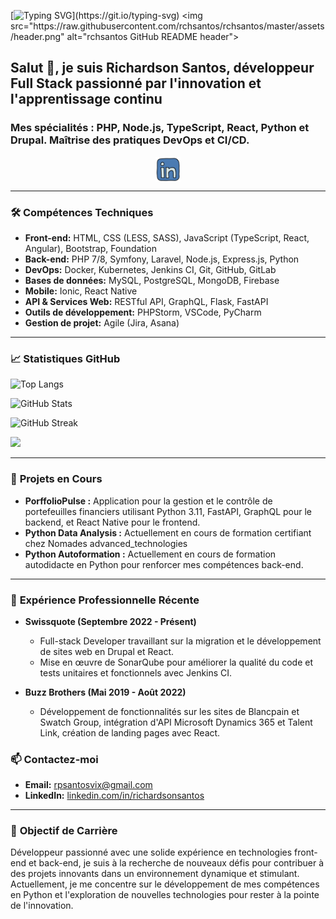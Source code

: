 [![Typing SVG](https://readme-typing-svg.demolab.com?font=MonoLisa&size=18&pause=1000&color=CBC5AD&center=true&width=435&lines=Bienvenue+dans+mon+atelier+du+d%C3%A9v+!)](https://git.io/typing-svg)
<img src="https://raw.githubusercontent.com/rchsantos/rchsantos/master/assets/header.png" alt="rchsantos GitHub README header">

## Salut 👋, je suis Richardson Santos, développeur Full Stack passionné par l'innovation et l'apprentissage continu
### Mes spécialités : PHP, Node.js, TypeScript, React, Python et Drupal. Maîtrise des pratiques DevOps et CI/CD.

<p align="center">
  <a href="https://www.linkedin.com/in/richardsonsantos/"><img align="center" src="https://raw.githubusercontent.com/rchsantos/rchsantos/master/assets/linkedin.svg" alt="linkedin" height="40" width="40" /></a> 
</p>

---

### 🛠️ **Compétences Techniques**

- **Front-end:** HTML, CSS (LESS, SASS), JavaScript (TypeScript, React, Angular), Bootstrap, Foundation
- **Back-end:** PHP 7/8, Symfony, Laravel, Node.js, Express.js, Python
- **DevOps:** Docker, Kubernetes, Jenkins CI, Git, GitHub, GitLab
- **Bases de données:** MySQL, PostgreSQL, MongoDB, Firebase
- **Mobile:** Ionic, React Native
- **API & Services Web:** RESTful API, GraphQL, Flask, FastAPI
- **Outils de développement:** PHPStorm, VSCode, PyCharm
- **Gestion de projet:** Agile (Jira, Asana)

---

### 📈 **Statistiques GitHub**

![Top Langs](https://github-readme-stats.vercel.app/api/top-langs/?username=rchsantos&layout=compact&theme=transparent)

![GitHub Stats](https://github-readme-stats.vercel.app/api?username=rchsantos&show_icons=true&theme=transparent)

![GitHub Streak](https://streak-stats.demolab.com/?user=rchsantos&theme=transparent)

![](https://komarev.com/ghpvc/?username=rchsantos)

---

### 🌱 **Projets en Cours**

- **PorffolioPulse :** Application pour la gestion et le contrôle de portefeuilles financiers utilisant Python 3.11, FastAPI, GraphQL pour le backend, et React Native pour le frontend.
- **Python Data Analysis :** Actuellement en cours de formation certifiant chez  Nomades advanced_technologies 
- **Python Autoformation :** Actuellement en cours de formation autodidacte en Python pour renforcer mes compétences back-end.

---

### 🚀 **Expérience Professionnelle Récente**

- **Swissquote (Septembre 2022 - Présent)**
  - Full-stack Developer travaillant sur la migration et le développement de sites web en Drupal et React.
  - Mise en œuvre de SonarQube pour améliorer la qualité du code et tests unitaires et fonctionnels avec Jenkins CI.

- **Buzz Brothers (Mai 2019 - Août 2022)**
  - Développement de fonctionnalités sur les sites de Blancpain et Swatch Group, intégration d'API Microsoft Dynamics 365 et Talent Link, création de landing pages avec React.

### 📫 **Contactez-moi**

- **Email:** rpsantosvix@gmail.com
- **LinkedIn:** [linkedin.com/in/richardsonsantos](https://www.linkedin.com/in/richardsonsantos)

---

### 🎯 **Objectif de Carrière**

Développeur passionné avec une solide expérience en technologies front-end et back-end, je suis à la recherche de nouveaux défis pour contribuer à des projets innovants dans un environnement dynamique et stimulant. Actuellement, je me concentre sur le développement de mes compétences en Python et l'exploration de nouvelles technologies pour rester à la pointe de l'innovation.
